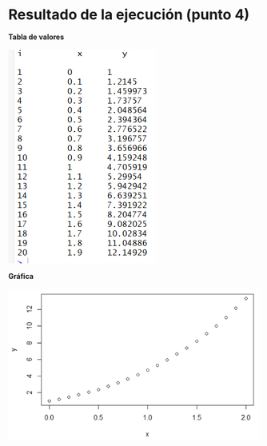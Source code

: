 # Resultado de la ejecución (punto 4)

**Tabla de valores**<br/><br/>
![alt text](https://github.com/adgarciaar/NumericalAnalysis/blob/master/Taller%205/Screenshot%20(1).png)

**Gráfica**<br/><br/>
![alt text](https://github.com/adgarciaar/NumericalAnalysis/blob/master/Taller%205/Screenshot%20(2).png)
